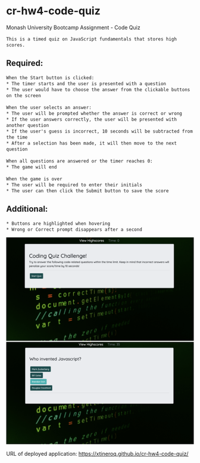 # cr-hw4-code-quiz
Monash University Bootcamp Assignment - Code Quiz

```
This is a timed quiz on JavaScript fundamentals that stores high scores.
```
## Required:
```
When the Start button is clicked:
* The timer starts and the user is presented with a question
* The user would have to choose the answer from the clickable buttons on the screen

When the user selects an answer:
* The user will be prompted whether the answer is correct or wrong
* If the user answers correctly, the user will be presented with another question
* If the user's guess is incorrect, 10 seconds will be subtracted from the time
* After a selection has been made, it will then move to the next question

When all questions are answered or the timer reaches 0:
* The game will end

When the game is over
* The user will be required to enter their initials
* The user can then click the Submit button to save the score
```
## Additional:
```
* Buttons are highlighted when hovering
* Wrong or Correct prompt disappears after a second
```
![start-screen](assets/start-screen.png)
![question-screen](assets/question-screen.png)

URL of deployed application:
https://xtineroq.github.io/cr-hw4-code-quiz/
